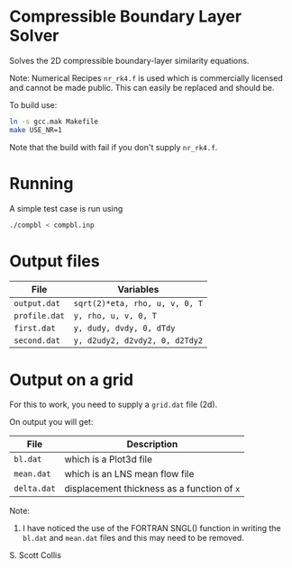 # Compressible Boundary Layer Solver

Solves the 2D compressible boundary-layer similarity equations.

Note:  Numerical Recipes `nr_rk4.f` is used which is commercially licensed 
and cannot be made public.  This can easily be replaced and should be.

To build use:
```bash
ln -s gcc.mak Makefile
make USE_NR=1 
```

Note that the build with fail if you don't supply `nr_rk4.f`.

# Running

A simple test case is run using
```bash
./compbl < compbl.inp
```

# Output files

File          |   Variables
--------------|--------------------------------
`output.dat`  | `sqrt(2)*eta, rho, u, v, 0, T`
`profile.dat` | `y, rho, u, v, 0, T`
`first.dat`   | `y, dudy, dvdy, 0, dTdy`
`second.dat`  | `y, d2udy2, d2vdy2, 0, d2Tdy2`

# Output on a grid

For this to work, you need to supply a `grid.dat` file (2d).

On output you will get:

File        |  Description
------------|------------------------------------------
`bl.dat`    | which is a Plot3d file
`mean.dat`  | which is an LNS mean flow file
`delta.dat` | displacement thickness as a function of `x`

Note:
  1. I have noticed the use of the FORTRAN SNGL() function
     in writing the `bl.dat` and `mean.dat` files and this
     may need to be removed.

S. Scott Collis
